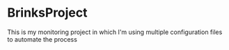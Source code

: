 # BrinksProject
This is my monitoring project in which I'm using multiple configuration files to automate the process
